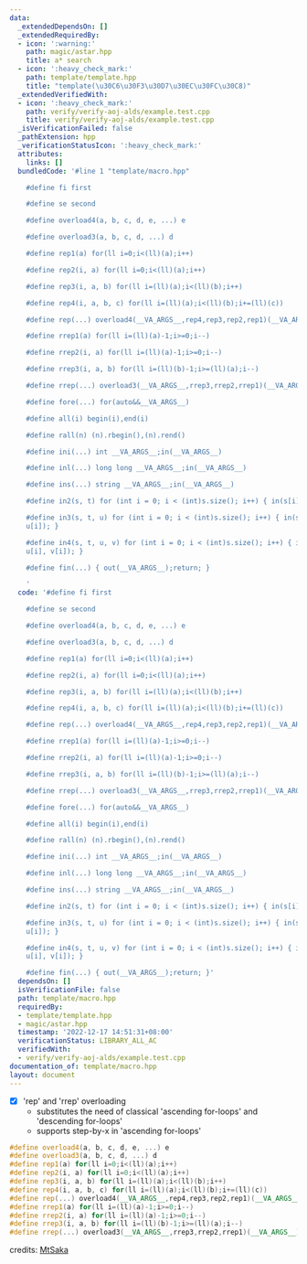```yaml
---
data:
  _extendedDependsOn: []
  _extendedRequiredBy:
  - icon: ':warning:'
    path: magic/astar.hpp
    title: a* search
  - icon: ':heavy_check_mark:'
    path: template/template.hpp
    title: "template(\u30C6\u30F3\u30D7\u30EC\u30FC\u30C8)"
  _extendedVerifiedWith:
  - icon: ':heavy_check_mark:'
    path: verify/verify-aoj-alds/example.test.cpp
    title: verify/verify-aoj-alds/example.test.cpp
  _isVerificationFailed: false
  _pathExtension: hpp
  _verificationStatusIcon: ':heavy_check_mark:'
  attributes:
    links: []
  bundledCode: '#line 1 "template/macro.hpp"

    #define fi first

    #define se second

    #define overload4(a, b, c, d, e, ...) e

    #define overload3(a, b, c, d, ...) d

    #define rep1(a) for(ll i=0;i<(ll)(a);i++)

    #define rep2(i, a) for(ll i=0;i<(ll)(a);i++)

    #define rep3(i, a, b) for(ll i=(ll)(a);i<(ll)(b);i++)

    #define rep4(i, a, b, c) for(ll i=(ll)(a);i<(ll)(b);i+=(ll)(c))

    #define rep(...) overload4(__VA_ARGS__,rep4,rep3,rep2,rep1)(__VA_ARGS__)

    #define rrep1(a) for(ll i=(ll)(a)-1;i>=0;i--)

    #define rrep2(i, a) for(ll i=(ll)(a)-1;i>=0;i--)

    #define rrep3(i, a, b) for(ll i=(ll)(b)-1;i>=(ll)(a);i--)

    #define rrep(...) overload3(__VA_ARGS__,rrep3,rrep2,rrep1)(__VA_ARGS__)

    #define fore(...) for(auto&&__VA_ARGS__)

    #define all(i) begin(i),end(i)

    #define rall(n) (n).rbegin(),(n).rend()

    #define ini(...) int __VA_ARGS__;in(__VA_ARGS__)

    #define inl(...) long long __VA_ARGS__;in(__VA_ARGS__)

    #define ins(...) string __VA_ARGS__;in(__VA_ARGS__)

    #define in2(s, t) for (int i = 0; i < (int)s.size(); i++) { in(s[i], t[i]); }

    #define in3(s, t, u) for (int i = 0; i < (int)s.size(); i++) { in(s[i], t[i],
    u[i]); }

    #define in4(s, t, u, v) for (int i = 0; i < (int)s.size(); i++) { in(s[i], t[i],
    u[i], v[i]); }

    #define fin(...) { out(__VA_ARGS__);return; }

    '
  code: '#define fi first

    #define se second

    #define overload4(a, b, c, d, e, ...) e

    #define overload3(a, b, c, d, ...) d

    #define rep1(a) for(ll i=0;i<(ll)(a);i++)

    #define rep2(i, a) for(ll i=0;i<(ll)(a);i++)

    #define rep3(i, a, b) for(ll i=(ll)(a);i<(ll)(b);i++)

    #define rep4(i, a, b, c) for(ll i=(ll)(a);i<(ll)(b);i+=(ll)(c))

    #define rep(...) overload4(__VA_ARGS__,rep4,rep3,rep2,rep1)(__VA_ARGS__)

    #define rrep1(a) for(ll i=(ll)(a)-1;i>=0;i--)

    #define rrep2(i, a) for(ll i=(ll)(a)-1;i>=0;i--)

    #define rrep3(i, a, b) for(ll i=(ll)(b)-1;i>=(ll)(a);i--)

    #define rrep(...) overload3(__VA_ARGS__,rrep3,rrep2,rrep1)(__VA_ARGS__)

    #define fore(...) for(auto&&__VA_ARGS__)

    #define all(i) begin(i),end(i)

    #define rall(n) (n).rbegin(),(n).rend()

    #define ini(...) int __VA_ARGS__;in(__VA_ARGS__)

    #define inl(...) long long __VA_ARGS__;in(__VA_ARGS__)

    #define ins(...) string __VA_ARGS__;in(__VA_ARGS__)

    #define in2(s, t) for (int i = 0; i < (int)s.size(); i++) { in(s[i], t[i]); }

    #define in3(s, t, u) for (int i = 0; i < (int)s.size(); i++) { in(s[i], t[i],
    u[i]); }

    #define in4(s, t, u, v) for (int i = 0; i < (int)s.size(); i++) { in(s[i], t[i],
    u[i], v[i]); }

    #define fin(...) { out(__VA_ARGS__);return; }'
  dependsOn: []
  isVerificationFile: false
  path: template/macro.hpp
  requiredBy:
  - template/template.hpp
  - magic/astar.hpp
  timestamp: '2022-12-17 14:51:31+08:00'
  verificationStatus: LIBRARY_ALL_AC
  verifiedWith:
  - verify/verify-aoj-alds/example.test.cpp
documentation_of: template/macro.hpp
layout: document
---
```


- [x] 'rep' and 'rrep' overloading
  - substitutes the need of classical 'ascending for-loops' and 'descending for-loops'
  - supports step-by-x in 'ascending for-loops'

```c++
#define overload4(a, b, c, d, e, ...) e
#define overload3(a, b, c, d, ...) d
#define rep1(a) for(ll i=0;i<(ll)(a);i++)
#define rep2(i, a) for(ll i=0;i<(ll)(a);i++)
#define rep3(i, a, b) for(ll i=(ll)(a);i<(ll)(b);i++)
#define rep4(i, a, b, c) for(ll i=(ll)(a);i<(ll)(b);i+=(ll)(c))
#define rep(...) overload4(__VA_ARGS__,rep4,rep3,rep2,rep1)(__VA_ARGS__)
#define rrep1(a) for(ll i=(ll)(a)-1;i>=0;i--)
#define rrep2(i, a) for(ll i=(ll)(a)-1;i>=0;i--)
#define rrep3(i, a, b) for(ll i=(ll)(b)-1;i>=(ll)(a);i--)
#define rrep(...) overload3(__VA_ARGS__,rrep3,rrep2,rrep1)(__VA_ARGS__)
```

credits: [MtSaka](https://github.com/MtSaka/library)